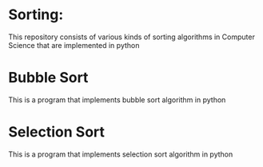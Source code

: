 # Sorting:
This repository consists of various kinds of sorting algorithms in Computer Science that are implemented in python


# Bubble Sort
This is a program that implements bubble sort algorithm in python

# Selection Sort
This is a program that implements selection sort algorithm in python

